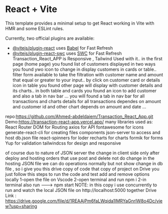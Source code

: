 # React + Vite

This template provides a minimal setup to get React working in Vite with HMR and some ESLint rules.

Currently, two official plugins are available:

- [@vitejs/plugin-react](https://github.com/vitejs/vite-plugin-react/blob/main/packages/plugin-react/README.md) uses [Babel](https://babeljs.io/) for Fast Refresh
- [@vitejs/plugin-react-swc](https://github.com/vitejs/vite-plugin-react-swc) uses [SWC](https://swc.rs/) for Fast Refresh
Transaction_React_APP is Responsive , Tailwind Used with it..
in the first page (home page) you found list of customers displayed in two ways you found ywo icon to change in display customers in cards or table..
filter form available to take the filtration with customer name and amount that equal or greater to your input..
by click on customer card or details icon in table you found other page will display with customer details and its charts..
in both table and cards you found an icon to add customer and also a tab in nav bar ...
you will found a tab in nav bar for all transactions and charts details for all transactions dependes on amount and customer id and other chart depends on amount and date ...

repo:https://github.com/Ahmed-abdeldaiem/Transaction_React_App.git
Demo:https://transaction-react-app.vercel.app/
many libraries used as:
React Router DOM for Routing
axios for API
fontawesome for icons
generate-react-cli for creating files components
json-server to access and host db.json file 
react-spinners for loder
recharts for charts
formik for forms
Yup for validation
tailwindcss for design and responsive 



of course duo to nature of JSON server the change in client side only after deploy and hosting orders that use post and delete not do change in the hosting JSON file we can do operations normally but not show change in db file , so i give you this drive copy of code that copy of project on Drive you just follow this steps to run the code and test add and remove options locally 
1-open the file on Vscode 
2-open terminal and run npm i
2-in terminal also run ---> npm start 
NOTE: in this copy i use concurrently to run and watch the local JSON file on http://localhost:5000 together
Drive Link : https://drive.google.com/file/d/1REAAjPm6faLWqida1lMRYaGnrIW8o4Dc/view?usp=sharing

